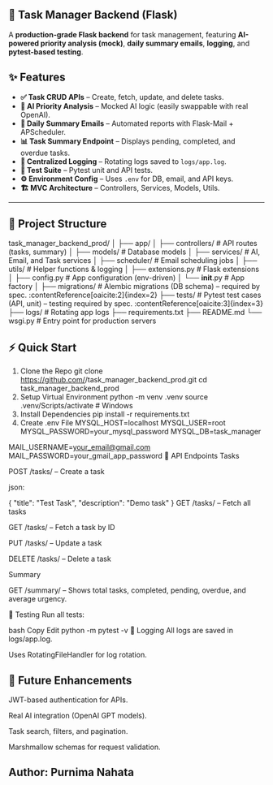 ## 🚀 **Task Manager Backend (Flask)**

A **production-grade Flask backend** for task management, featuring **AI-powered priority analysis (mock)**, **daily summary emails**, **logging**, and **pytest-based testing**.

## ✨ **Features**
- **✅ Task CRUD APIs** – Create, fetch, update, and delete tasks.
- **🤖 AI Priority Analysis** – Mocked AI logic (easily swappable with real OpenAI).
- **📧 Daily Summary Emails** – Automated reports with Flask-Mail + APScheduler.
- **📊 Task Summary Endpoint** – Displays pending, completed, and overdue tasks.
- **📝 Centralized Logging** – Rotating logs saved to `logs/app.log`.
- **🧪 Test Suite** – Pytest unit and API tests.
- **⚙️ Environment Config** – Uses `.env` for DB, email, and API keys.
- **🏗 MVC Architecture** – Controllers, Services, Models, Utils.

---

## 📂 **Project Structure**

task_manager_backend_prod/
│
├── app/
│   ├── controllers/         # API routes (tasks, summary)
│   ├── models/              # Database models
│   ├── services/            # AI, Email, and Task services
│   ├── scheduler/           # Email scheduling jobs
│   ├── utils/               # Helper functions & logging
│   ├── extensions.py        # Flask extensions
│   ├── config.py            # App configuration (env-driven)
│   └── __init__.py          # App factory
│
├── migrations/              # Alembic migrations (DB schema) – required by spec. :contentReference[oaicite:2]{index=2}
├── tests/                   # Pytest test cases (API, unit) – testing required by spec. :contentReference[oaicite:3]{index=3}
├── logs/                    # Rotating app logs
├── requirements.txt
├── README.md
└── wsgi.py                  # Entry point for production servers

## ⚡ Quick Start
1. Clone the Repo
git clone https://github.com/<your-username>/task_manager_backend_prod.git
cd task_manager_backend_prod
2. Setup Virtual Environment
python -m venv .venv
source .venv/Scripts/activate   # Windows
3. Install Dependencies
pip install -r requirements.txt
4. Create .env File
MYSQL_HOST=localhost
MYSQL_USER=root
MYSQL_PASSWORD=your_mysql_password
MYSQL_DB=task_manager

MAIL_USERNAME=your_email@gmail.com
MAIL_PASSWORD=your_gmail_app_password
📡 API Endpoints
Tasks

POST /tasks/ – Create a task

json:

{ "title": "Test Task", "description": "Demo task" }
GET /tasks/ – Fetch all tasks

GET /tasks/<id> – Fetch a task by ID

PUT /tasks/<id> – Update a task

DELETE /tasks/<id> – Delete a task

Summary

GET /summary/ – Shows total tasks, completed, pending, overdue, and average urgency.

🧪 Testing
Run all tests:

bash
Copy
Edit
python -m pytest -v
📝 Logging
All logs are saved in logs/app.log.

Uses RotatingFileHandler for log rotation.

## 🚀 Future Enhancements
JWT-based authentication for APIs.

Real AI integration (OpenAI GPT models).

Task search, filters, and pagination.

Marshmallow schemas for request validation.

## Author: Purnima Nahata
